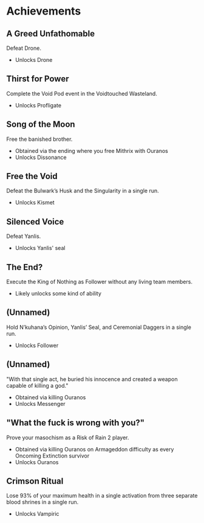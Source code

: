 # Achievements

## A Greed Unfathomable
Defeat Drone.
- Unlocks Drone

## Thirst for Power
Complete the Void Pod event in the Voidtouched Wasteland.
- Unlocks Profligate 

## Song of the Moon
Free the banished brother.
- Obtained via the ending where you free Mithrix with Ouranos
- Unlocks Dissonance

## Free the Void
Defeat the Bulwark’s Husk and the Singularity in a single run.
- Unlocks Kismet

## Silenced Voice
Defeat Yanlis.
- Unlocks Yanlis' seal

## The End?
Execute the King of Nothing as Follower without any living team members.
- Likely unlocks some kind of ability

## (Unnamed)
Hold N’kuhana’s Opinion, Yanlis’ Seal, and Ceremonial Daggers in a single run.
- Unlocks Follower

## (Unnamed)
"With that single act, he buried his innocence and created a weapon capable of killing a god."
- Obtained via killing Ouranos
- Unlocks Messenger

## "What the fuck is wrong with you?"
Prove your masochism as a Risk of Rain 2 player.
- Obtained via killing Ouranos on Armageddon difficulty as every Oncoming Extinction survivor
- Unlocks Ouranos

## Crimson Ritual
Lose 93% of your maximum health in a single activation from three separate blood shrines in a single run. 
- Unlocks Vampiric
